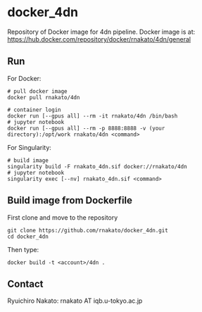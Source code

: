 # docker_4dn
Repository of Docker image for 4dn pipeline. Docker image is at: https://hub.docker.com/repository/docker/rnakato/4dn/general

## Run

For Docker:

    # pull docker image
    docker pull rnakato/4dn

    # container login
    docker run [--gpus all] --rm -it rnakato/4dn /bin/bash
    # jupyter notebook
    docker run [--gpus all] --rm -p 8888:8888 -v (your directory):/opt/work rnakato/4dn <command>

For Singularity:

    # build image
    singularity build -F rnakato_4dn.sif docker://rnakato/4dn 
    # jupyter notebook
    singularity exec [--nv] rnakato_4dn.sif <command>

## Build image from Dockerfile
First clone and move to the repository

    git clone https://github.com/rnakato/docker_4dn.git
    cd docker_4dn

Then type:

    docker build -t <account>/4dn .

## Contact

Ryuichiro Nakato: rnakato AT iqb.u-tokyo.ac.jp
